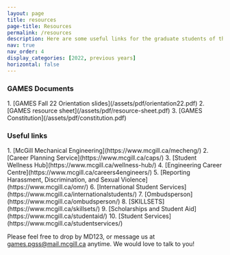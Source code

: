 ```yaml
---
layout: page
title: resources
page-title: Resources
permalink: /resources
description: Here are some useful links for the graduate students of the department.
nav: true
nav_order: 4
display_categories: [2022, previous years]
horizontal: false
---
```


<h3>GAMES Documents</h3>	
1. [GAMES Fall 22 Orientation slides](/assets/pdf/orientation22.pdf)
2. [GAMES resource sheet](/assets/pdf/resource-sheet.pdf)
3. [GAMES Constitution](/assets/pdf/constitution.pdf)

<h3>Useful links</h3>
1. [McGill Mechanical Engineering](https://www.mcgill.ca/mecheng/)
2. [Career Planning Service](https://www.mcgill.ca/caps/)
3. [Student Wellness Hub](https://www.mcgill.ca/wellness-hub/)
4. [Engineering Career Centre](https://www.mcgill.ca/careers4engineers/)
5. [Reporting Harassment, Discrimination, and Sexual Violence](https://www.mcgill.ca/omr/)
6. [International Student Services](https://www.mcgill.ca/internationalstudents/)
7. [Ombudsperson](https://www.mcgill.ca/ombudsperson/)
8. [SKILLSETS](https://www.mcgill.ca/skillsets/)
9. [Scholarships and Student Aid](https://www.mcgill.ca/studentaid/)
10. [Student Services](https://www.mcgill.ca/studentservices/)

Please feel free to drop by MD123, or message us at [games.pgss@mail.mcgill.ca](mailto:games.pgss@mail.mcgill.ca) anytime. We would love to talk to you!
